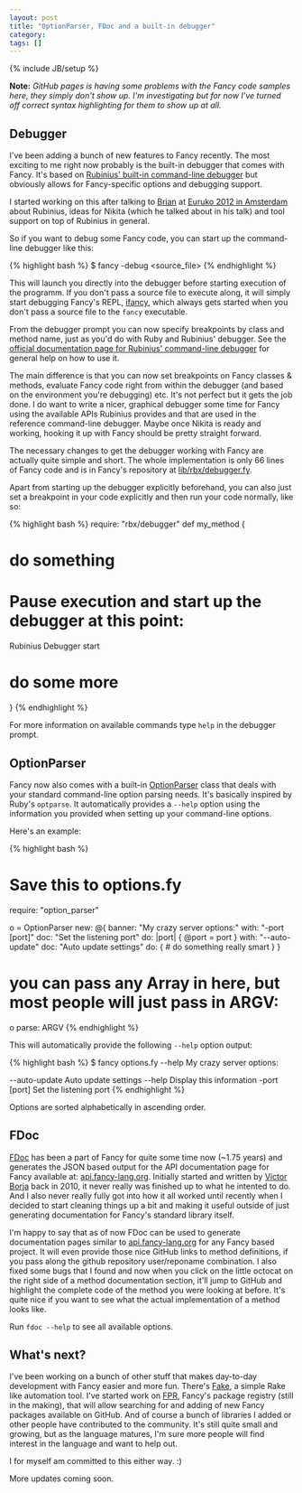 ```yaml
---
layout: post
title: "OptionParser, FDoc and a built-in debugger"
category:
tags: []
---
```

{% include JB/setup %}

**Note:** *GitHub pages is having some problems with the Fancy code samples here, they simply don't show up. I'm investigating but for now I've turned off correct syntax highlighting for them to show up at all.*

## Debugger

I've been adding a bunch of new features to Fancy recently.  The most
exciting to me right now probably is the built-in debugger that comes
with Fancy. It's based on
[Rubinius' built-in command-line debugger](http://rubini.us/doc/en/tools/debugger/)
but obviously allows for Fancy-specific options and debugging support.

I started working on this after talking to
[Brian](http://brixen.io/) at
[Euruko 2012 in Amsterdam](http://www.euruko2012.org/) about Rubinius,
ideas for Nikita (which he talked about in his talk) and tool support
on top of Rubinius in general.

So if you want to debug some Fancy code, you can start up the
command-line debugger like this:

{% highlight bash %}
$ fancy -debug <source_file>
{% endhighlight %}

This will launch you directly into the debugger before starting
execution of the programm. If you don't pass a source file to execute
along, it will simply start debugging Fancy's REPL,
[ifancy](https://github.com/bakkdoor/fancy/blob/master/bin/ifancy),
which always gets started when you don't pass a source file to the
`fancy` executable.

From the debugger prompt you can now specify breakpoints by class and
method name, just as you'd do with Ruby and Rubinius' debugger. See
the
[official documentation page for Rubinius' command-line debugger](http://rubini.us/doc/en/tools/debugger/)
for general help on how to use it.

The main difference is that you can now set breakpoints on Fancy
classes & methods, evaluate Fancy code right from within the debugger
(and based on the environment you're debugging) etc. It's not perfect
but it gets the job done. I do want to write a nicer, graphical
debugger some time for Fancy using the available APIs Rubinius
provides and that are used in the reference command-line
debugger. Maybe once Nikita is ready and working, hooking it up with
Fancy should be pretty straight forward.

The necessary changes to get the debugger working with Fancy are
actually quite simple and short. The whole implementation is only 66
lines of Fancy code and is in Fancy's repository at
[lib/rbx/debugger.fy](https://github.com/bakkdoor/fancy/blob/master/lib/rbx/debugger.fy).

Apart from starting up the debugger explicitly beforehand, you can
also just set a breakpoint in your code explicitly and then run your
code normally, like so:

{% highlight bash %}
require: "rbx/debugger"
def my_method {
  # do something
  # Pause execution and start up the debugger at this point:
  Rubinius Debugger start
  # do some more
}
{% endhighlight %}

For more information on available commands type `help` in the debugger prompt.


## OptionParser

Fancy now also comes with a built-in [OptionParser](https://github.com/bakkdoor/fancy/blob/master/lib/option_parser.fy) class that deals
with your standard command-line option parsing needs. It's basically
inspired by Ruby's `optparse`. It automatically provides a `--help`
option using the information you provided when setting up your
command-line options.

Here's an example:

{% highlight bash %}
# Save this to options.fy
require: "option_parser"

o = OptionParser new: @{
  banner: "My crazy server options:"
  with: "-port [port]" doc: "Set the listening port" do: |port| {
    @port = port
  }
  with: "--auto-update" doc: "Auto update settings" do: {
    # do something really smart
  }
}

# you can pass any Array in here, but most people will just pass in ARGV:
o parse: ARGV
{% endhighlight %}

This will automatically provide the following `--help` option output:

{% highlight bash %}
$ fancy options.fy --help
My crazy server options:

  --auto-update  Auto update settings
  --help         Display this information
  -port [port]   Set the listening port
{% endhighlight %}

Options are sorted alphabetically in ascending order.


## FDoc

[FDoc](https://github.com/bakkdoor/fancy/blob/master/bin/fdoc) has
been a part of Fancy for quite some time now (~1.75 years) and
generates the JSON based output for the API documentation page for
Fancy available at: [api.fancy-lang.org](http://api.fancy-lang.org/).
Initially started and written by
[Victor Borja](https://twitter.com/vborja) back in 2010, it never
really was finished up to what he intented to do. And I also never
really fully got into how it all worked until recently when I decided
to start cleaning things up a bit and making it useful outside of just
generating documentation for Fancy's standard library itself.

I'm happy to say that as of now FDoc can be used to generate
documentation pages similar to
[api.fancy-lang.org](http://api.fancy-lang.org/) for any Fancy based
project. It will even provide those nice GitHub links to method
definitions, if you pass along the github repository user/reponame
combination. I also fixed some bugs that I found and now when you
click on the little octocat on the right side of a method
documentation section, it'll jump to GitHub and highlight the complete
code of the method you were looking at before. It's quite nice if you
want to see what the actual implementation of a method looks like.

Run `fdoc --help` to see all available options.


## What's next?

I've been working on a bunch of other stuff that makes day-to-day
development with Fancy easier and more fun. There's
[Fake](http://github.com/fancy-lang/fake), a simple Rake like
automation tool. I've started work on
[FPR](https://github.com/fancy-lang/fpr), Fancy's package registry
(still in the making), that will allow searching for and adding of new
Fancy packages available on GitHub. And of course a bunch of libraries
I added or other people have contributed to the community. It's still
quite small and growing, but as the language matures, I'm sure more
people will find interest in the language and want to help out.

I for myself am committed to this either way. :)

More updates coming soon.